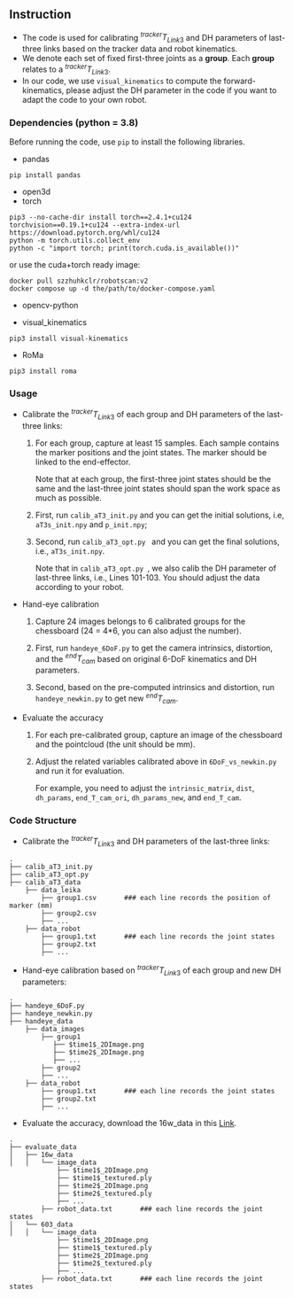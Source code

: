 ## Instruction
- The code is used for calibrating $^{tracker}T_{Link3}$ and DH parameters of last-three links based on the tracker data and robot kinematics.
- We denote each set of fixed first-three joints as a **group**. Each **group** relates to a $^{tracker}T_{Link3}$.
- In our code, we use ```visual_kinematics``` to compute the forward-kinematics, please adjust the DH parameter in the code if you want to adapt the code to your own robot.


### Dependencies (python = 3.8)

Before running the code, use ```pip``` to install the following libraries.
- pandas
```
pip install pandas
```

- open3d
- torch

```
pip3 --no-cache-dir install torch==2.4.1+cu124 torchvision==0.19.1+cu124 --extra-index-url https://download.pytorch.org/whl/cu124
python -m torch.utils.collect_env
python -c "import torch; print(torch.cuda.is_available())"
```
or use the cuda+torch ready image:

```
docker pull szzhuhkclr/robotscan:v2
docker compose up -d the/path/to/docker-compose.yaml
```

- opencv-python

- visual_kinematics
```
pip3 install visual-kinematics
```

- RoMa
```
pip3 install roma
```

### Usage

- Calibrate the $^{tracker}T_{Link3}$ of each group and DH parameters of the last-three links:
  1. For each group, capture at least 15 samples. Each sample contains the marker positions and the joint states. The marker should be linked to the end-effector.

     Note that at each group, the first-three joint states should be the same and the last-three joint states should span the work space as much as possible.
  
  2. First, run ```calib_aT3_init.py``` and you can get the initial solutions, i.e, ```aT3s_init.npy``` and ```p_init.npy```;
  
  3. Second, run ```calib_aT3_opt.py ``` and you can get the final solutions, i.e., ```aT3s_init.npy```.

     Note that in ```calib_aT3_opt.py ```, we also calib the DH parameter of last-three links, i.e., Lines 101-103. You should adjust the data according to your robot.

- Hand-eye calibration
  1. Capture 24 images belongs to 6 calibrated groups for the chessboard (24 = 4*6, you can also adjust the number). 
  
  2. First, run ```handeye_6DoF.py``` to get the camera intrinsics, distortion, and the $^{end}T_{cam}$ based on original 6-DoF kinematics and DH parameters.

  3. Second, based on the pre-computed intrinsics and distortion, run ```handeye_newkin.py``` to get new $^{end}T_{cam}$.

- Evaluate the accuracy
  1. For each pre-calibrated group, capture an image of the chessboard and the pointcloud (the unit should be mm).

  2. Adjust the related variables calibrated above in ```6DoF_vs_newkin.py``` and run it for evaluation.
     
     For example, you need to adjust the ```intrinsic_matrix```, ```dist```, ```dh_params```, ```end_T_cam_ori```, ```dh_params_new```, and ```end_T_cam```.


### Code Structure
- Calibrate the $^{tracker}T_{Link3}$ and DH parameters of the last-three links:
```
.
├── calib_aT3_init.py
├── calib_aT3_opt.py
├── calib_aT3_data
    ├── data_leika       
        ├── group1.csv       ### each line records the position of marker (mm)
        ├── group2.csv
        ├── ...
    ├── data_robot
        ├── group1.txt       ### each line records the joint states
        ├── group2.txt   
        ├── ...

``` 

- Hand-eye calibration based on $^{tracker}T_{Link3}$ of each group and new DH parameters:
```
.
├── handeye_6DoF.py
├── handeye_newkin.py
├── handeye_data
    ├── data_images       
        ├── group1          
           ├── $time1$_2DImage.png
           ├── $time2$_2DImage.png 
           ├── ...
        ├── group2
        ├── ...
    ├── data_robot
        ├── group1.txt       ### each line records the joint states
        ├── group2.txt   
        ├── ...

``` 

- Evaluate the accuracy, download the 16w_data in this [Link](https://hkclr-my.sharepoint.com/:u:/g/personal/tyhuang_hkclr_hk/EfGZLp1JI8ZGndlROqBqGj8BGKlApr0idKCS-i7QTSZ0CQ).
```
.
├── evaluate_data
│   ├── 16w_data
│   │   └── image_data
            ├── $time1$_2DImage.png
            ├── $time1$_textured.ply
            ├── $time2$_2DImage.png
            ├── $time2$_textured.ply
            ├── ...
        ├── robot_data.txt       ### each line records the joint states
│   └── 603_data
│   │   └── image_data
            ├── $time1$_2DImage.png
            ├── $time1$_textured.ply
            ├── $time2$_2DImage.png
            ├── $time2$_textured.ply
            ├── ...
        ├── robot_data.txt       ### each line records the joint states     
```
